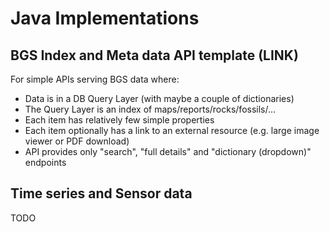 # Java Implementations

## BGS Index and Meta data API template (LINK)

For simple APIs serving BGS data where:
* Data is in a DB Query Layer (with maybe a couple of dictionaries)
* The Query Layer is an index of maps/reports/rocks/fossils/...
* Each item has relatively few simple properties
* Each item optionally has a link to an external resource (e.g. large image viewer or PDF download)
* API provides only "search", "full details" and "dictionary (dropdown)" endpoints

## Time series and Sensor data

TODO

